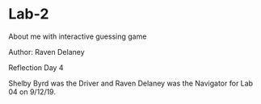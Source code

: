 # Lab-2
About me with interactive guessing game

Author: Raven Delaney

Reflection
Day 4

Shelby Byrd was the Driver and Raven Delaney was the Navigator for Lab 04 on 9/12/19.
